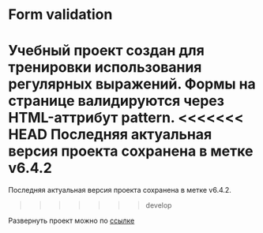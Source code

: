 # Form validation
Учебный проект создан для тренировки использования регулярных выражений.
Формы на странице валидируются через HTML-аттрибут pattern. 
<<<<<<< HEAD
Последняя актуальная версия проекта сохранена в метке  v6.4.2
=======
Последняя актуальная версия проекта сохранена в метке v6.4.2.
>>>>>>> develop

Развернуть проект можно по <a href = "https://alenita.github.io/formvalidation.github.io/">ссылке</a>
